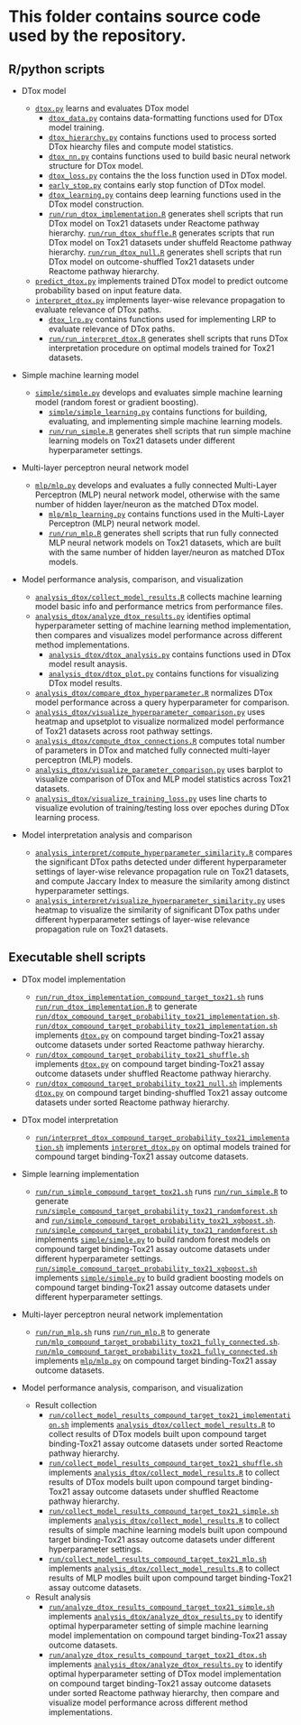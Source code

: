 # This folder contains source code used by the repository.

## R/python scripts 

+ DTox model 
  + [`dtox.py`](dtox.py) learns and evaluates DTox model
    + [`dtox_data.py`](dtox_data.py) contains data-formatting functions used for DTox model training.
    + [`dtox_hierarchy.py`](dtox_hierarchy.py) contains functions used to process sorted DTox hiearchy files and compute model statistics.
    + [`dtox_nn.py`](dtox_nn.py) contains functions used to build basic neural network structure for DTox model.
    + [`dtox_loss.py`](dtox_loss.py) contains the the loss function used in DTox model.
    + [`early_stop.py`](early_stop.py) contains early stop function of DTox model.
    + [`dtox_learning.py`](dtox_learning.py) contains deep learning functions used in the DTox model construction.
    + [`run/run_dtox_implementation.R`](run/run_dtox_implementation.R) generates shell scripts that run DTox model on Tox21 datasets under Reactome pathway hierarchy. [`run/run_dtox_shuffle.R`](run/run_dtox_shuffle.R) generates scripts that run DTox model on Tox21 datasets under shuffeld Reactome pathway hierarchy. [`run/run_dtox_null.R`](run/run_dtox_null.R) generates shell scripts that run DTox model on outcome-shuffled Tox21 datasets under Reactome pathway hierarchy.
  + [`predict_dtox.py`](predict_dtox.py) implements trained DTox model to predict outcome probability based on input feature data.
  + [`interpret_dtox.py`](`interpret_dtox.py`) implements layer-wise relevance propagation to evaluate relevance of DTox paths.
    + [`dtox_lrp.py`](dtox_lrp.py) contains functions used for implementing LRP to evaluate relevance of DTox paths.
    + [`run/run_interpret_dtox.R`](run/run_interpret_dtox.R) generates shell scripts that runs DTox interpretation procedure on optimal models trained for Tox21 datasets.

+ Simple machine learning model
  + [`simple/simple.py`](simple/simple.py) develops and evaluates simple machine learning model (random forest or gradient boosting).
    + [`simple/simple_learning.py`](simple/simple_learning.py) contains functions for building, evaluating, and implementing simple machine learning models.
    + [`run/run_simple.R`](run/run_simple.R) generates shell scripts that run simple machine learning models on Tox21 datasets under different hyperparameter settings.

+ Multi-layer perceptron neural network model
  + [`mlp/mlp.py`](mlp/mlp.py) develops and evaluates a fully connected Multi-Layer Perceptron (MLP) neural network model, otherwise with the same number of hidden layer/neuron as the matched DTox model. 
    + [`mlp/mlp_learning.py`](mlp/mlp_learning.py) contains functions used in the Multi-Layer Perceptron (MLP) neural network model.
    + [`run/run_mlp.R`](run/run_mlp.R) generates shell scripts that run fully connected MLP neural network models on Tox21 datasets, which are built with the same number of hidden layer/neuron as matched DTox models.

+ Model performance analysis, comparison, and visualization 
  + [`analysis_dtox/collect_model_results.R`](analysis_dtox/collect_model_results.R) collects machine learning model basic info and performance metrics from performance files.
  + [`analysis_dtox/analyze_dtox_results.py`](analysis_dtox/analyze_dtox_results.py) identifies optimal hyperparameter setting of machine learning method implementation, then compares and visualizes model performance across different method implementations.
    + [`analysis_dtox/dtox_analysis.py`](analysis_dtox/dtox_analysis.py) contains functions used in DTox model result anaysis.
    + [`analysis_dtox/dtox_plot.py`](analysis_dtox/dtox_plot.py) contains functions for visualizing DTox model results.
  + [`analysis_dtox/compare_dtox_hyperparameter.R`](analysis_dtox/compare_dtox_hyperparameter.R) normalizes DTox model performance across a query hyperparameter for comparison.
  + [`analysis_dtox/visualize_hyperparameter_comparison.py`](analysis_dtox/visualize_hyperparameter_comparison.py) uses heatmap and upsetplot to visualize normalized model performance of Tox21 datasets across root pathway settings.
  + [`analysis_dtox/compute_dtox_connections.R`](analysis_dtox/compute_dtox_connections.R) computes total number of parameters in DTox and matched fully connected multi-layer perceptron (MLP) models.
  + [`analysis_dtox/visualize_parameter_comparison.py`](analysis_dtox/visualize_parameter_comparison.py) uses barplot to visualize comparison of DTox and MLP model statistics across Tox21 datasets.
  + [`analysis_dtox/visualize_training_loss.py`](analysis_dtox/visualize_training_loss.py) uses line charts to visualize evolution of training/testing loss over epoches during DTox learning process.

+ Model interpretation analysis and comparison
  + [`analysis_interpret/compute_hyperparameter_similarity.R`](analysis_interpret/compute_hyperparameter_similarity.R) compares the significant DTox paths detected under different hyperparameter settings of layer-wise relevance propagation rule on Tox21 datasets, and compute Jaccary Index to measure the similarity among distinct hyperparameter settings.
  + [`analysis_interpret/visualize_hyperparameter_similarity.py`](analysis_interpret/visualize_hyperparameter_similarity.py) uses heatmap to visualize the similarity of significant DTox paths under different hyperparameter settings of layer-wise relevance propagation rule on Tox21 datasets.

## Executable shell scripts

+ DTox model implementation 
  + [`run/run_dtox_implementation_compound_target_tox21.sh`](run/run_dtox_implementation_compound_target_tox21.sh) runs [`run/run_dtox_implementation.R`](run/run_dtox_implementation.R) to generate [`run/dtox_compound_target_probability_tox21_implementation.sh`](run/dtox_compound_target_probability_tox21_implementation.sh). [`run/dtox_compound_target_probability_tox21_implementation.sh`](run/dtox_compound_target_probability_tox21_implementation.sh) implements [`dtox.py`](dtox.py) on compound target binding-Tox21 assay outcome datasets under sorted Reactome pathway hierarchy.
  + [`run/dtox_compound_target_probability_tox21_shuffle.sh`](run/dtox_compound_target_probability_tox21_shuffle.sh) implements [`dtox.py`](dtox.py) on compound target binding-Tox21 assay outcome datasets under shuffled Reactome pathway hierarchy.
  + [`run/dtox_compound_target_probability_tox21_null.sh`](run/dtox_compound_target_probability_tox21_null.sh) implements [`dtox.py`](dtox.py) on compound target binding-shuffled Tox21 assay outcome datasets under sorted Reactome pathway hierarchy.

+ DTox model interpretation 
  + [`run/interpret_dtox_compound_target_probability_tox21_implementation.sh`](run/interpret_dtox_compound_target_probability_tox21_implementation.sh) implements [`interpret_dtox.py`](`interpret_dtox.py`) on optimal models trained for compound target binding-Tox21 assay outcome datasets.

+ Simple learning implementation
  + [`run/run_simple_compound_target_tox21.sh`](run/run_simple_compound_target_tox21.sh) runs [`run/run_simple.R`](run/run_simple.R) to generate [`run/simple_compound_target_probability_tox21_randomforest.sh`](run/simple_compound_target_probability_tox21_randomforest.sh) and [`run/simple_compound_target_probability_tox21_xgboost.sh`](run/simple_compound_target_probability_tox21_xgboost.sh). [`run/simple_compound_target_probability_tox21_randomforest.sh`](run/simple_compound_target_probability_tox21_randomforest.sh) implements [`simple/simple.py`](simple/simple.py) to build random forest models on compound target binding-Tox21 assay outcome datasets under different hyperparameter settings. [`run/simple_compound_target_probability_tox21_xgboost.sh`](run/simple_compound_target_probability_tox21_xgboost.sh) implements [`simple/simple.py`](simple/simple.py) to build gradient boosting models on compound target binding-Tox21 assay outcome datasets under different hyperparameter settings.

+ Multi-layer perceptron neural network implementation 
  + [`run/run_mlp.sh`](run/run_mlp.sh) runs [`run/run_mlp.R`](run/run_mlp.R) to generate [`run/mlp_compound_target_probability_tox21_fully_connected.sh`](run/mlp_compound_target_probability_tox21_fully_connected.sh). [`run/mlp_compound_target_probability_tox21_fully_connected.sh`](run/mlp_compound_target_probability_tox21_fully_connected.sh) implements [`mlp/mlp.py`](mlp/mlp.py) on compound target binding-Tox21 assay outcome datasets. 

+ Model performance analysis, comparison, and visualization
  + Result collection 
    + [`run/collect_model_results_compound_target_tox21_implementation.sh`](run/collect_model_results_compound_target_tox21_implementation.sh) implements [`analysis_dtox/collect_model_results.R`](analysis_dtox/collect_model_results.R) to collect results of DTox models built upon compound target binding-Tox21 assay outcome datasets under sorted Reactome pathway hierarchy. 
    + [`run/collect_model_results_compound_target_tox21_shuffle.sh`](run/collect_model_results_compound_target_tox21_shuffle.sh) implements [`analysis_dtox/collect_model_results.R`](analysis_dtox/collect_model_results.R) to collect results of DTox models built upon compound target binding-Tox21 assay outcome datasets under shuffled Reactome pathway hierarchy.
    + [`run/collect_model_results_compound_target_tox21_simple.sh`](run/collect_model_results_compound_target_tox21_simple.sh) implements [`analysis_dtox/collect_model_results.R`](analysis_dtox/collect_model_results.R) to collect results of simple machine learning models built upon compound target binding-Tox21 assay outcome datasets under different hyperparameter settings.
    + [`run/collect_model_results_compound_target_tox21_mlp.sh`](run/collect_model_results_compound_target_tox21_mlp.sh) implements [`analysis_dtox/collect_model_results.R`](analysis_dtox/collect_model_results.R) to collect results of MLP modles built upon compound target binding-Tox21 assay outcome datasets.
  + Result analysis 
    + [`run/analyze_dtox_results_compound_target_tox21_simple.sh`](run/analyze_dtox_results_compound_target_tox21_simple.sh) implements [`analysis_dtox/analyze_dtox_results.py`](analysis_dtox/analyze_dtox_results.py) to identify optimal hyperparameter setting of simple machine learning model implementation on compound target binding-Tox21 assay outcome datasets. 
    + [`run/analyze_dtox_results_compound_target_tox21_dtox.sh`](run/analyze_dtox_results_compound_target_tox21_dtox.sh) implements [`analysis_dtox/analyze_dtox_results.py`](analysis_dtox/analyze_dtox_results.py) to identify optimal hyperparameter setting of DTox model implementation on compound target binding-Tox21 assay outcome datasets under sorted Reactome pathway hierarchy, then compare and visualize model performance across different method implementations.
